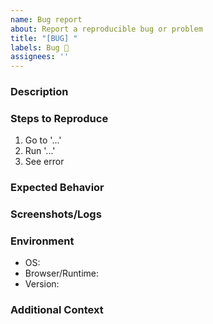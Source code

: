 ```yaml
---
name: Bug report
about: Report a reproducible bug or problem
title: "[BUG] "
labels: Bug 🐞
assignees: ''
---
```


### Description
<!-- A clear and concise description of the bug -->

### Steps to Reproduce
1. Go to '...'
2. Run '...'
3. See error

### Expected Behavior
<!-- What you expected to happen -->

### Screenshots/Logs
<!-- Add screenshots or logs if applicable -->

### Environment
- OS:
- Browser/Runtime:
- Version:

### Additional Context
<!-- Any other info -->
